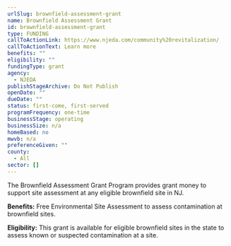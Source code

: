 ```yaml
---
urlSlug: brownfield-assessment-grant
name: Brownfield Assessment Grant
id: brownfield-assessment-grant
type: FUNDING
callToActionLink: https://www.njeda.com/community%20revitalization/
callToActionText: Learn more
benefits: ""
eligibility: ""
fundingType: grant
agency:
  - NJEDA
publishStageArchive: Do Not Publish
openDate: ""
dueDate: ""
status: first-come, first-served
programFrequency: one-time
businessStage: operating
businessSize: n/a
homeBased: no
mwvb: n/a
preferenceGiven: ""
county:
  - All
sector: []
---
```


The Brownfield Assessment Grant Program provides grant money to support site assessment at any eligible brownfield site in NJ.

**Benefits:** Free Environmental Site Assessment to assess contamination at brownfield sites.

**Eligibility:** This grant is available for eligible brownfield sites in the state to assess known or suspected contamination at a site.
